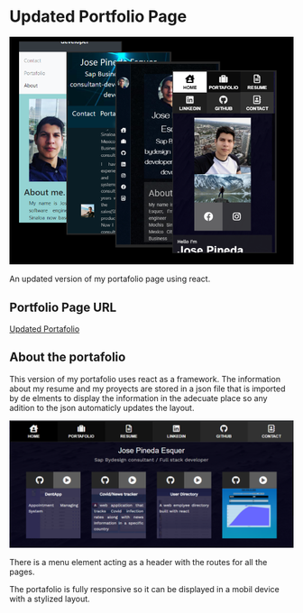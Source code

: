 # Updated Portfolio Page

<img src="./img/portafolios.png"/>

An updated version of my portafolio page using react.


## Portfolio Page URL

[Updated Portafolio](https://jpineda30.github.io/react-portafolio/)

## About the portafolio

This version of my portafolio uses react as a framework. The information about my resume and my proyects are stored in a json file that is imported by de elments to display the information in the adecuate place so any adition to the json automaticly updates the layout.

<img src="./img/preview.bmp"/>

There is a menu element acting as a header with the routes for all the pages.

The portafolio is fully responsive so it can be displayed in a mobil device with a stylized layout.